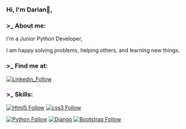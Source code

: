 ### Hi, I'm Darian👋,

### >_  About me:

I'm a Junior Python Developer, 

I am happy solving problems, helping others, and learning new things.

### >_ Find me at:
[![Linkedin_Follow](https://img.shields.io/badge/LinkedIn-0077B5?style=for-the-badge&logo=linkedin&logoColor=white&labelColor=101010)](https://www.linkedin.com/in/darian-yane/)

### >_ Skills:
[![Html5 Follow](https://img.shields.io/badge/HTML5-E34F26?style=for-the-badge&logo=html5&logoColor=white&labelColor=101010)](#)
[![css3 Follow](https://img.shields.io/badge/CSS3-1572B6?style=for-the-badge&logo=css3&logoColor=white&labelColor=101010)](#)
</br>

[![Python Follow](https://img.shields.io/badge/Python-F7DF1E?style=for-the-badge&logo=python&logoColor=white&labelColor=101010)](#)
[![Django](https://img.shields.io/badge/django-%23092E20.svg?style=for-the-badge&logo=django&logoColor=white)](#)
[![Bootstrap Follow](https://img.shields.io/badge/Bootstrap-563D7C?style=for-the-badge&logo=bootstrap&logoColor=white&labelColor=101010)](#)
</br>

<!--
**DarianYane/DarianYane** is a ✨ _special_ ✨ repository because its `README.md` (this file) appears on your GitHub profile.

Here are some ideas to get you started:

- 🔭 I’m currently working on ...
- 🌱 I’m currently learning ...
- 👯 I’m looking to collaborate on ...
- 🤔 I’m looking for help with ...
- 💬 Ask me about ...
- 📫 How to reach me: ...
- 😄 Pronouns: ...
- ⚡ Fun fact: ...


Ejemplo:

https://www.youtube.com/watch?v=Rw887TSEQz0 (acá hay varios ejemplos e ideas interesantes) VER el minuto 7:44

(puedo poner un gif animado si quiero, es bastante llamativo. Puede ser un gif animado de github)

Actualmenbte trabajando en.... Soy un desarrollador y creador de ...., un proyecto personal dedicado a ....
Mis lenguajes de programacion principales son....

Puedes seguirme en los siguientes sitios/redes/plataformas donde constantemente publico nuevo contenido:
(poner mis redes (con los links) y algun emoji en cada una) No olvidarme el linkedin, youtube, twitter, instagram, o lo que sea (mi portfolio)

![image](https://user-images.githubusercontent.com/103910872/193481129-7c73765a-e4c5-496f-b747-7fa931b5a56d.png)



-->

